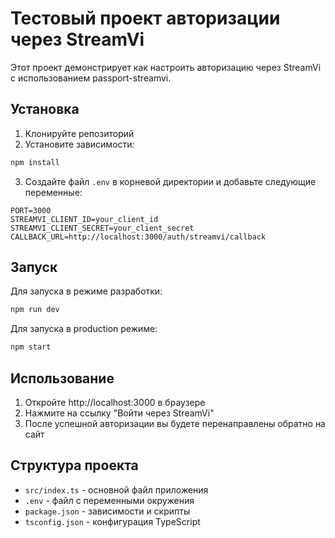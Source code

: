 # Тестовый проект авторизации через StreamVi

Этот проект демонстрирует как настроить авторизацию через StreamVi с использованием passport-streamvi.

## Установка

1. Клонируйте репозиторий
2. Установите зависимости:
```bash
npm install
```

3. Создайте файл `.env` в корневой директории и добавьте следующие переменные:
```
PORT=3000
STREAMVI_CLIENT_ID=your_client_id
STREAMVI_CLIENT_SECRET=your_client_secret
CALLBACK_URL=http://localhost:3000/auth/streamvi/callback
```

## Запуск

Для запуска в режиме разработки:
```bash
npm run dev
```

Для запуска в production режиме:
```bash
npm start
```

## Использование

1. Откройте http://localhost:3000 в браузере
2. Нажмите на ссылку "Войти через StreamVi"
3. После успешной авторизации вы будете перенаправлены обратно на сайт

## Структура проекта

- `src/index.ts` - основной файл приложения
- `.env` - файл с переменными окружения
- `package.json` - зависимости и скрипты
- `tsconfig.json` - конфигурация TypeScript 